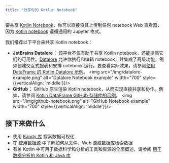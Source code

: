 ```yaml
---
title: "分享你的 Kotlin Notebook"
---
```

要共享 [Kotlin Notebook](kotlin-notebook-overview.md)，你可以直接将其上传到任何 notebook Web 查看器，因为 [Kotlin notebook](data-analysis-overview.md#notebooks) 遵循通用的 Jupyter 格式。

我们推荐以下平台来共享 Kotlin notebook：

* **JetBrains Datalore：** 该平台不仅有助于共享 Kotlin notebook，还能提高它们的可用性。[Datalore](https://datalore.jetbrains.com/) 允许你执行和编辑 notebook，并集成了高级功能，例如创建交互式报表和安排 notebook 运行。要查看实际效果，请参阅[使用 DataFrame 的 Kotlin Datalore 示例](https://datalore.jetbrains.com/report/static/KQKedA4jDrKu63O53gEN0z/B5YeMMONSAR78FgKQ9yJyW)。
  <img src="/img/datalore-example.png" alt="Datalore Notebook example" width="700" style={{verticalAlign: 'middle'}}/>
* **GitHub：** GitHub 原生渲染 Kotlin notebook，从而实现直接共享和协作。例如，请参阅 [Kotlin DataFrame GitHub 存储库的示例](https://github.com/Kotlin/dataframe/blob/master/examples/notebooks/titanic/Titanic.ipynb)。
  <img src="/img/github-notebook.png" alt="GitHub Notebook example" width="700" style={{verticalAlign: 'middle'}}/>

## 接下来做什么

* 使用 [Kandy 库](data-analysis-visualization.md) 探索数据可视化
* 在 [使用数据源](data-analysis-work-with-data-sources.md) 中了解如何从文件、Web 源或数据库检索数据
* 有关 Kotlin 中可用于数据科学和分析的工具和资源的全面概述，请参阅 [用于数据分析的 Kotlin 和 Java 库](data-analysis-libraries.md)